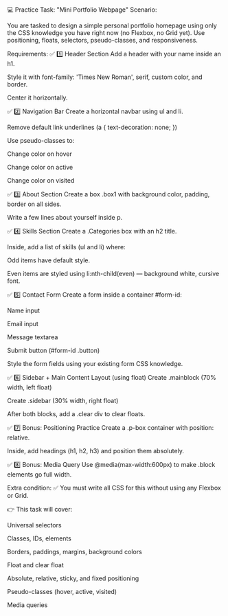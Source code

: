 💻 Practice Task: "Mini Portfolio Webpage"
Scenario:

You are tasked to design a simple personal portfolio homepage using only the CSS knowledge you have right now (no Flexbox, no Grid yet). Use positioning, floats, selectors, pseudo-classes, and responsiveness.

Requirements:
✅ 1️⃣ Header Section
Add a header with your name inside an h1.

Style it with font-family: 'Times New Roman', serif, custom color, and border.

Center it horizontally.

✅ 2️⃣ Navigation Bar
Create a horizontal navbar using ul and li.

Remove default link underlines (a { text-decoration: none; })

Use pseudo-classes to:

Change color on hover

Change color on active

Change color on visited

✅ 3️⃣ About Section
Create a box .box1 with background color, padding, border on all sides.

Write a few lines about yourself inside p.

✅ 4️⃣ Skills Section
Create a .Categories box with an h2 title.

Inside, add a list of skills (ul and li) where:

Odd items have default style.

Even items are styled using li:nth-child(even) — background white, cursive font.

✅ 5️⃣ Contact Form
Create a form inside a container #form-id:

Name input

Email input

Message textarea

Submit button (#form-id .button)

Style the form fields using your existing form CSS knowledge.

✅ 6️⃣ Sidebar + Main Content Layout (using float)
Create .mainblock (70% width, left float)

Create .sidebar (30% width, right float)

After both blocks, add a .clear div to clear floats.

✅ 7️⃣ Bonus: Positioning Practice
Create a .p-box container with position: relative.

Inside, add headings (h1, h2, h3) and position them absolutely.

✅ 8️⃣ Bonus: Media Query
Use @media(max-width:600px) to make .block elements go full width.

Extra condition:
✅ You must write all CSS for this without using any Flexbox or Grid.

👉 This task will cover:

Universal selectors

Classes, IDs, elements

Borders, paddings, margins, background colors

Float and clear float

Absolute, relative, sticky, and fixed positioning

Pseudo-classes (hover, active, visited)

Media queries